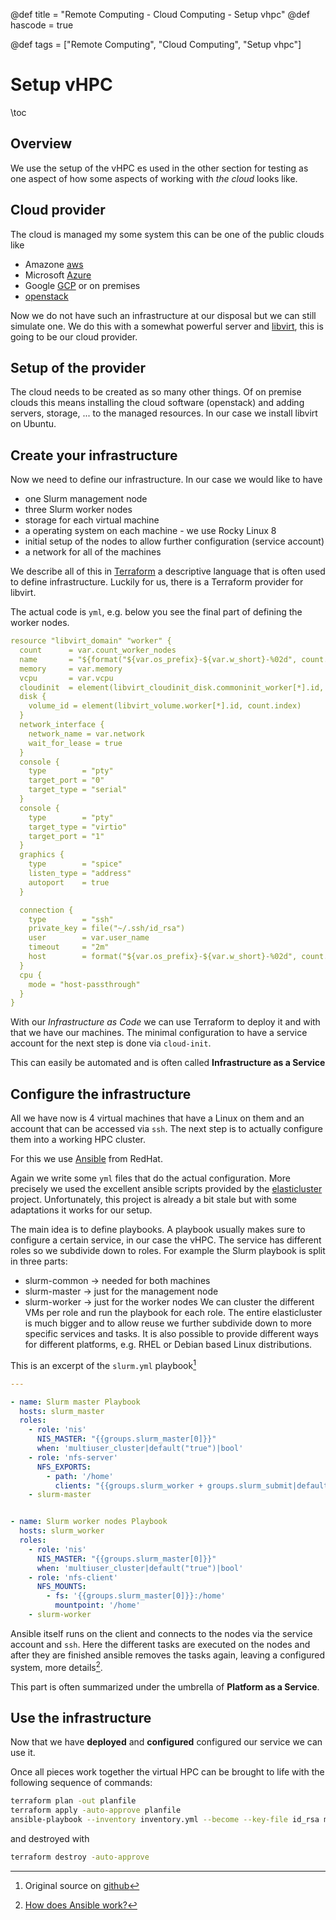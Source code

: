 @def title = "Remote Computing - Cloud Computing - Setup vhpc"
@def hascode = true

@def tags = ["Remote Computing", "Cloud Computing", "Setup vhpc"]

# Setup vHPC
\toc

## Overview

We use the setup of the vHPC es used in the other section for testing as one aspect of how some aspects of working with _the cloud_ looks like. 

## Cloud provider

The cloud is managed my some system this can be one of the public clouds like
- Amazone  [aws](https://aws.amazon.com/)
- Microsoft [Azure](https://azure.microsoft.com/)
- Google [GCP](https://cloud.google.com/gcp/)
or on premises 
- [openstack](https://www.openstack.org/)

Now we do not have such an infrastructure at our disposal but we can still simulate one.
We do this with a somewhat powerful server and [libvirt](https://libvirt.org/), this is going to be our cloud provider. 

## Setup of the provider
The cloud needs to be created as so many other things.
Of on premise clouds this means installing the cloud software (openstack) and adding servers, storage, ... to the managed resources. 
In our case we install libvirt on Ubuntu.

## Create your infrastructure

Now we need to define our infrastructure. 
In our case we would like to have
- one Slurm management node
- three Slurm worker nodes
- storage for each virtual machine
- a operating system on each machine - we use Rocky Linux 8
- initial setup of the nodes to allow further configuration (service account)
- a network for all of the machines

We describe all of this in [Terraform](https://www.terraform.io/) a descriptive language that is often used to define infrastructure. 
Luckily for us, there is a Terraform provider for libvirt. 

The actual code is `yml`, e.g. below you see the final part of defining the worker nodes.
```yml
resource "libvirt_domain" "worker" {
  count      = var.count_worker_nodes
  name       = "${format("${var.os_prefix}-${var.w_short}-%02d", count.index + 1)}.${var.domain}"
  memory     = var.memory
  vcpu       = var.vcpu
  cloudinit  = element(libvirt_cloudinit_disk.commoninit_worker[*].id, count.index)
  disk {
    volume_id = element(libvirt_volume.worker[*].id, count.index)
  }
  network_interface {
    network_name = var.network
    wait_for_lease = true
  }
  console {
    type        = "pty"
    target_port = "0"
    target_type = "serial"
  }
  console {
    type        = "pty"
    target_type = "virtio"
    target_port = "1"
  }
  graphics {
    type        = "spice"
    listen_type = "address"
    autoport    = true
  }

  connection {
    type        = "ssh"
    private_key = file("~/.ssh/id_rsa")
    user        = var.user_name
    timeout     = "2m"
    host        = format("${var.os_prefix}-${var.w_short}-%02d", count.index + 1)
  }
  cpu {
    mode = "host-passthrough"
  }
}

```

With our _Infrastructure as Code_ we can use Terraform to deploy it and with that we have our machines. 
The minimal configuration to have a service account for the next step is done via `cloud-init`.

This can easily be automated and is often called **Infrastructure as a Service**

## Configure the infrastructure

All we have now is 4 virtual machines that have a Linux on them and an account that can be accessed via `ssh`.
The next step is to actually configure them into a working HPC cluster. 

For this we use [Ansible](https://www.ansible.com/) from RedHat.

Again we write some `yml` files that do the actual configuration.
More precisely we used the excellent ansible scripts provided by the [elasticluster](https://github.com/elasticluster/elasticluster) project. 
Unfortunately, this project is already a bit stale but with some adaptations it works for our setup. 

The main idea is to define playbooks. 
A playbook usually makes sure to configure a certain service, in our case the vHPC.
The service has different roles so we subdivide down to roles. 
For example the Slurm playbook is split in three parts:
- slurm-common $\to$ needed for both machines
- slurm-master $\to$ just for the management node
- slurm-worker $\to$ just for the worker nodes
We can cluster the different VMs per role and run the playbook for each role. 
The entire elasticluster is much bigger and to allow reuse we further subdivide down to more specific services and tasks. 
It is also possible to provide different ways for different platforms, e.g. RHEL or Debian based Linux distributions.

This is an excerpt of the `slurm.yml` playbook[^1]
```yml
---

- name: Slurm master Playbook
  hosts: slurm_master
  roles:
    - role: 'nis'
      NIS_MASTER: "{{groups.slurm_master[0]}}"
      when: 'multiuser_cluster|default("true")|bool'
    - role: 'nfs-server'
      NFS_EXPORTS:
        - path: '/home'
          clients: "{{groups.slurm_worker + groups.slurm_submit|default([])}}"
    - slurm-master


- name: Slurm worker nodes Playbook
  hosts: slurm_worker
  roles:
    - role: 'nis'
      NIS_MASTER: "{{groups.slurm_master[0]}}"
      when: 'multiuser_cluster|default("true")|bool'
    - role: 'nfs-client'
      NFS_MOUNTS:
        - fs: '{{groups.slurm_master[0]}}:/home'
          mountpoint: '/home'
    - slurm-worker

```

Ansible itself runs on the client and connects to the nodes via the service account and `ssh`.
Here the different tasks are executed on the nodes and after they are finished ansible removes the tasks again, leaving a configured system, more details[^2].

This part is often summarized under the umbrella of **Platform as a Service**.

## Use the infrastructure

Now that we have **deployed** and **configured** configured our service we can use it. 

Once all pieces work together the virtual HPC can be brought to life with the following sequence of commands:

```bash
terraform plan -out planfile
terraform apply -auto-approve planfile
ansible-playbook --inventory inventory.yml --become --key-file id_rsa main.yml 
```
and destroyed with
```bash
terraform destroy -auto-approve
```

[^1]: Original source on [github](https://github.com/elasticluster/elasticluster/blob/master/elasticluster/share/playbooks/roles/slurm.yml)

[^2]: [How does Ansible work?](https://www.redhat.com/en/topics/automation/learning-ansible-tutorial#:~:text=Ansible%20works%20by%20connecting%20to,and%20removes%20them%20when%20finished)
